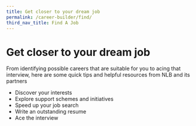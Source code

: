 ```yaml
---
title: Get closer to your dream job
permalink: /career-builder/find/
third_nav_title: Find A Job
---
```

# Get closer to your dream job

From identifying possible careers that are suitable for you to acing that interview, here are some quick tips and helpful resources from NLB and its partners

* Discover your interests
* Explore support schemes and initiatives
* Speed up your job search
* Write an outstanding resume
* Ace the interview